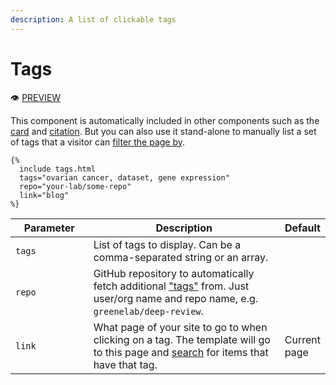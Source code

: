 ```yaml
---
description: A list of clickable tags
---
```


# Tags

:eye: [PREVIEW](https://greenelab.github.io/lab-website-template/testbed#tags)

This component is automatically included in other components such as the [card](card.md) and [citation](citation.md). But you can also use it stand-alone to manually list a set of tags that a visitor can [filter the page by](search.md).

```liquid
{%
  include tags.html
  tags="ovarian cancer, dataset, gene expression"
  repo="your-lab/some-repo"
  link="blog"
%}
```

<table><thead><tr><th width="137">Parameter</th><th width="461">Description</th><th>Default</th></tr></thead><tbody><tr><td><code>tags</code></td><td>List of tags to display. Can be a comma-separated string or an array.</td><td></td></tr><tr><td><code>repo</code></td><td>GitHub repository to automatically fetch additional <a href="https://github.com/topics">"tags"</a> from. Just user/org name and repo name, e.g. <code>greenelab/deep-review</code>.</td><td></td></tr><tr><td><code>link</code></td><td>What page of your site to go to when clicking on a tag. The template will go to this page and <a href="search.md">search</a> for items that have that tag.</td><td>Current page</td></tr></tbody></table>
